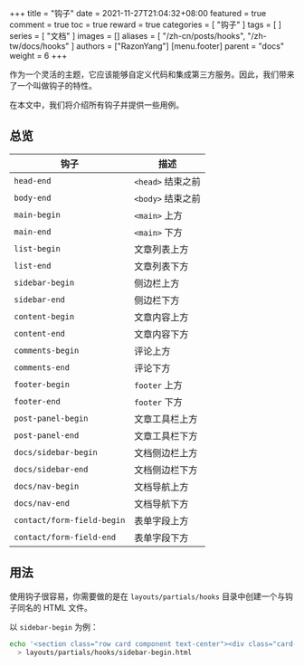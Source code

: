 +++
title = "钩子"
date = 2021-11-27T21:04:32+08:00
featured = true
comment = true
toc = true
reward = true
categories = [
  "钩子"
]
tags = [
]
series = [
  "文档"
]
images = []
aliases = [
  "/zh-cn/posts/hooks",
  "/zh-tw/docs/hooks"
]
authors = ["RazonYang"]
[menu.footer]
  parent = "docs"
  weight = 6
+++

作为一个灵活的主题，它应该能够自定义代码和集成第三方服务。因此，我们带来了一个叫做钩子的特性。

在本文中，我们将介绍所有钩子并提供一些用例。

<!--more-->

## 总览

| 钩子 | 描述 |
|---|---|
| `head-end` | `<head>` 结束之前 |
| `body-end` | `<body>` 结束之前 |
| `main-begin` | `<main>` 上方 |
| `main-end` | `<main>` 下方 |
| `list-begin` | 文章列表上方 |
| `list-end` | 文章列表下方 |
| `sidebar-begin` | 侧边栏上方 |
| `sidebar-end` | 侧边栏下方 |
| `content-begin` | 文章内容上方 |
| `content-end` | 文章内容下方 |
| `comments-begin` | 评论上方 |
| `comments-end` | 评论下方 |
| `footer-begin` | `footer` 上方 |
| `footer-end` | `footer` 下方 |
| `post-panel-begin` | 文章工具栏上方 |
| `post-panel-end` | 文章工具栏下方 |
| `docs/sidebar-begin` | 文档侧边栏上方 |
| `docs/sidebar-end` | 文档侧边栏下方 |
| `docs/nav-begin` | 文档导航上方 |
| `docs/nav-end` | 文档导航下方 |
| `contact/form-field-begin` | 表单字段上方 |
| `contact/form-field-end` | 表单字段下方 |

## 用法

使用钩子很容易，你需要做的是在 `layouts/partials/hooks` 目录中创建一个与钩子同名的 HTML 文件。

以 `sidebar-begin` 为例：

```bash
echo '<section class="row card component text-center"><div class="card-body">SIDEBAR BEGIN</div></section>' \
  > layouts/partials/hooks/sidebar-begin.html
```

